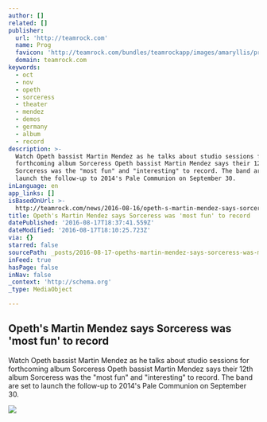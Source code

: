 ```yaml
---
author: []
related: []
publisher:
  url: 'http://teamrock.com'
  name: Prog
  favicon: 'http://teamrock.com/bundles/teamrockapp/images/amaryllis/pr-favicon.ico'
  domain: teamrock.com
keywords:
  - oct
  - nov
  - opeth
  - sorceress
  - theater
  - mendez
  - demos
  - germany
  - album
  - record
description: >-
  Watch Opeth bassist Martin Mendez as he talks about studio sessions for
  forthcoming album Sorceress Opeth bassist Martin Mendez says their 12th album
  Sorceress was the "most fun" and "interesting" to record. The band are set to
  launch the follow-up to 2014's Pale Communion on September 30.
inLanguage: en
app_links: []
isBasedOnUrl: >-
  http://teamrock.com/news/2016-08-16/opeth-s-martin-mendez-says-sorceress-was-most-fun-to-record
title: Opeth's Martin Mendez says Sorceress was 'most fun' to record
datePublished: '2016-08-17T18:37:41.559Z'
dateModified: '2016-08-17T18:10:25.723Z'
via: {}
starred: false
sourcePath: _posts/2016-08-17-opeths-martin-mendez-says-sorceress-was-most-fun-to-recor.md
inFeed: true
hasPage: false
inNav: false
_context: 'http://schema.org'
_type: MediaObject

---
```

<article style=""><h1>Opeth's Martin Mendez says Sorceress was 'most fun' to record</h1><p>Watch Opeth bassist Martin Mendez as he talks about studio sessions for forthcoming album Sorceress Opeth bassist Martin Mendez says their 12th album Sorceress was the "most fun" and "interesting" to record. The band are set to launch the follow-up to 2014's Pale Communion on September 30.</p><img src="http://assets.teamrock.com:80/image/1852c2db-b979-4256-ab6e-d963081cb091?w=1280" /></article>